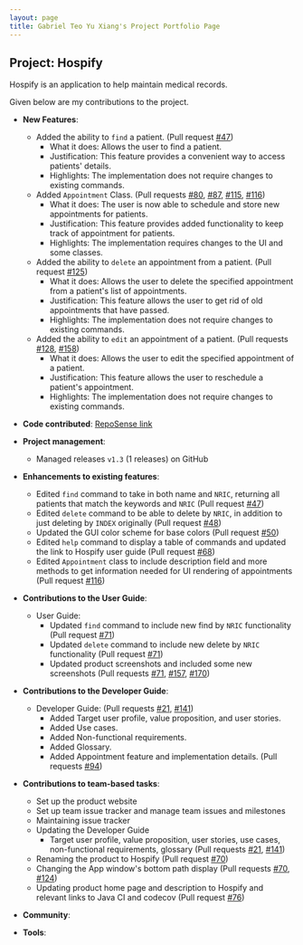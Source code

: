 ```yaml
---
layout: page
title: Gabriel Teo Yu Xiang's Project Portfolio Page
---
```


## Project: Hospify

Hospify is an application to help maintain medical records.

Given below are my contributions to the project.

* **New Features**:
  * Added the ability to `find` a patient. (Pull request [\#47]())
    * What it does: Allows the user to find a patient.
    * Justification: This feature provides a convenient way to access patients' details.
    * Highlights: The implementation does not require changes to existing commands.
  * Added `Appointment` Class. (Pull requests [\#80](), [\#87](), [\#115](), [\#116]())
    * What it does: The user is now able to schedule and store new appointments for patients.
    * Justification: This feature provides added functionality to keep track of appointment for patients.
    * Highlights: The implementation requires changes to the UI and some classes.
  * Added the ability to `delete` an appointment from a patient. (Pull request [\#125]())
    * What it does: Allows the user to delete the specified appointment from a patient's list of appointments.
    * Justification: This feature allows the user to get rid of old appointments that have passed.
    * Highlights: The implementation does not require changes to existing commands.
  * Added the ability to `edit` an appointment of a patient. (Pull requests [\#128](), [\#158]())
    * What it does: Allows the user to edit the specified appointment of a patient.
    * Justification: This feature allows the user to reschedule a patient's appointment.
    * Highlights: The implementation does not require changes to existing commands.

* **Code contributed**: [RepoSense link](https://nus-cs2103-ay2021s1.github.io/tp-dashboard/#breakdown=true&search=&sort=groupTitle&sortWithin=title&since=2020-08-14&timeframe=commit&mergegroup=&groupSelect=groupByRepos&checkedFileTypes=docs~functional-code~test-code~other&tabOpen=true&tabType=authorship&tabAuthor=GabrielTeo&tabRepo=AY2021S1-CS2103T-W15-3%2Ftp%5Bmaster%5D&authorshipIsMergeGroup=false&authorshipFileTypes=docs~functional-code~test-code~other)

* **Project management**:
  * Managed releases `v1.3` (1 releases) on GitHub

* **Enhancements to existing features**:
  * Edited `find` command to take in both name and `NRIC`, returning all patients that match the keywords and `NRIC` (Pull request [\#47]())
  * Edited `delete` command to be able to delete by `NRIC`, in addition to just deleting by `INDEX` originally (Pull request [\#48]())
  * Updated the GUI color scheme for base colors (Pull request [\#50]())
  * Edited `help` command to display a table of commands and updated the link to Hospify user guide (Pull request [\#68]())
  * Edited `Appointment` class to include description field and more methods to get information needed for UI rendering of appointments (Pull request [\#116]())

* **Contributions to the User Guide**:
  * User Guide:
    * Updated `find` command to include new find by `NRIC` functionality (Pull request [\#71]())
    * Updated `delete` command to include new delete by `NRIC` functionality (Pull request [\#71]())
    * Updated product screenshots and included some new screenshots (Pull requests [\#71](), [\#157](), [\#170]())

* **Contributions to the Developer Guide**:
  * Developer Guide: (Pull requests [\#21](), [\#141]())
    * Added Target user profile, value proposition, and user stories.
    * Added Use cases.
    * Added Non-functional requirements.
    * Added Glossary.
    * Added Appointment feature and implementation details. (Pull requests [\#94]())

* **Contributions to team-based tasks**:
  * Set up the product website
  * Set up team issue tracker and manage team issues and milestones
  * Maintaining issue tracker
  * Updating the Developer Guide
    * Target user profile, value proposition, user stories, use cases, non-functional requirements, glossary (Pull requests [\#21](), [\#141]())
  * Renaming the product to Hospify (Pull request [\#70]())
  * Changing the App window's bottom path display (Pull requests [\#70](), [\#124]())
  * Updating product home page and description to Hospify and relevant links to Java CI and codecov (Pull request [\#76]())

* **Community**:

* **Tools**:

